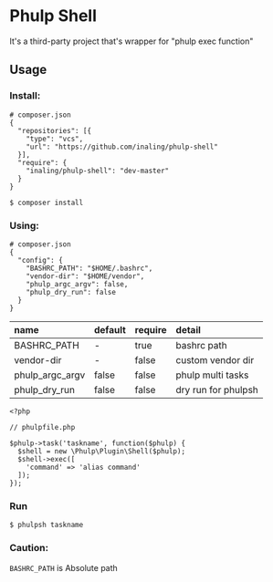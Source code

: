 # Phulp Shell

It's a third-party project that's wrapper for "phulp exec function"

## Usage

### Install:

```
# composer.json
{
  "repositories": [{
    "type": "vcs",
    "url": "https://github.com/inaling/phulp-shell"
  }],
  "require": {
    "inaling/phulp-shell": "dev-master"
  }
}
```

```
$ composer install
```

### Using:

```
# composer.json
{
  "config": {
    "BASHRC_PATH": "$HOME/.bashrc",
    "vendor-dir": "$HOME/vendor",
    "phulp_argc_argv": false,
    "phulp_dry_run": false
  }
}
```

|name|default|require|detail|
|:---|:---|:---|:---|
|BASHRC_PATH|-|true|bashrc path|
|vendor-dir|-|false|custom vendor dir|
|phulp_argc_argv|false|false|phulp multi tasks|
|phulp_dry_run|false|false|dry run for phulpsh|

```
<?php

// phulpfile.php

$phulp->task('taskname', function($phulp) {
  $shell = new \Phulp\Plugin\Shell($phulp);
  $shell->exec([
    'command' => 'alias command'
  ]);
});
```

### Run

```
$ phulpsh taskname
```

### Caution:

``BASHRC_PATH`` is Absolute path

